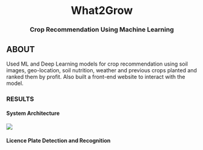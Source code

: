 <H1 align="center">What2Grow</H1>
<H3 align="center">Crop Recommendation Using Machine Learning</H3>

## ABOUT
Used ML and Deep Learning models for crop recommendation using soil images, geo-location, soil nutrition, weather and previous crops planted and ranked them by profit. Also built a front-end website to interact with the model.


### RESULTS

#### System Architecture 
![](./readme_assets/plate_recognition1.png)

#### Licence Plate  Detection and Recognition


